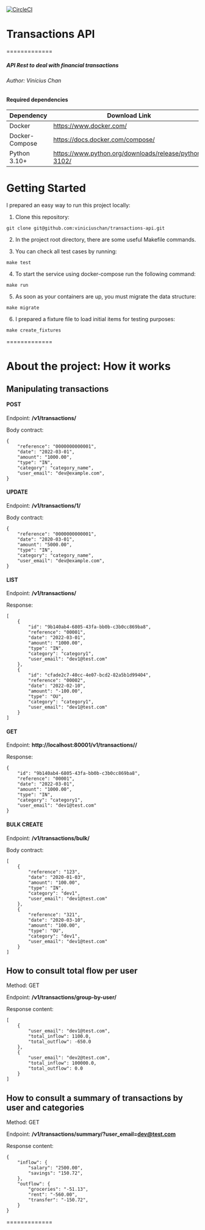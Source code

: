 [![CircleCI](https://circleci.com/gh/viniciuschan/transactions-api/tree/main.svg?style=svg&circle-token=d1bb25356a754041bf1e1c454930ebdb89d94134)](https://circleci.com/gh/viniciuschan/transactions-api/tree/main)

# Transactions API
=============
##### API Rest to deal with financial transactions
###### Author: Vinícius Chan

#### Required dependencies

| Dependency | Download Link |
| ------ | ------ |
| Docker | https://www.docker.com/ |
| Docker-Compose | https://docs.docker.com/compose/ |
| Python 3.10+ | https://www.python.org/downloads/release/python-3102/ |

# Getting Started

I prepared an easy way to run this project locally:

1. Clone this repository:
```
git clone git@github.com:viniciuschan/transactions-api.git
```

2. In the project root directory, there are some useful Makefile commands.

3. You can check all test cases by running:
```
make test
```

4. To start the service using docker-compose run the following command:
```
make run
```

5. As soon as your containers are up, you must migrate the data structure:
```
make migrate
```

6. I prepared a fixture file to load initial items for testing purposes:
```
make create_fixtures
```


=============


# About the project: How it works
## Manipulating transactions
#### POST

Endpoint: **/v1/transactions/**

Body contract:
```
{
    "reference": "0000000000001",
    "date": "2022-03-01",
    "amount": "1000.00",
    "type": "IN",
    "category": "category_name",
    "user_email": "dev@example.com",
}
```

#### UPDATE

Endpoint: **/v1/transactions/1/**

Body contract:
```
{
    "reference": "0000000000001",
    "date": "2020-03-01",
    "amount": "5000.00",
    "type": "IN",
    "category": "category_name",
    "user_email": "dev@example.com",
}
```

#### LIST

Endpoint: **/v1/transactions/**

Response:
```
[
    {
        "id": "9b140ab4-6805-43fa-bb0b-c3b0cc869ba8",
        "reference": "00001",
        "date": "2022-03-01",
        "amount": "1000.00",
        "type": "IN",
        "category": "category1",
        "user_email": "dev1@test.com"
    },
    {
        "id": "cfade2c7-40cc-4e07-bcd2-82a5b1d99404",
        "reference": "00002",
        "date": "2022-02-10",
        "amount": "-100.00",
        "type": "OU",
        "category": "category1",
        "user_email": "dev1@test.com"
    }
]
```

#### GET

Endpoint: **http://localhost:80001/v1/transactions/<uuid>/**

Response:
```
{
    "id": "9b140ab4-6805-43fa-bb0b-c3b0cc869ba8",
    "reference": "00001",
    "date": "2022-03-01",
    "amount": "1000.00",
    "type": "IN",
    "category": "category1",
    "user_email": "dev1@test.com"
}
```

#### BULK CREATE

Endpoint: **/v1/transactions/bulk/**

Body contract:
```
[
    {
        "reference": "123",
        "date": "2020-01-03",
        "amount": "100.00",
        "type": "IN",
        "category": "dev1",
        "user_email": "dev1@test.com"
    },
    {
        "reference": "321",
        "date": "2020-03-10",
        "amount": "100.00",
        "type": "OU",
        "category": "dev1",
        "user_email": "dev1@test.com"
    }
]
```

## How to consult total flow per user

Method: GET

Endpoint: **/v1/transactions/group-by-user/**

Response content:
```
[
    {
        "user_email": "dev1@test.com",
        "total_inflow": 1100.0,
        "total_outflow": -650.0
    },
    {
        "user_email": "dev2@test.com",
        "total_inflow": 100000.0,
        "total_outflow": 0.0
    }
]
```

## How to consult a summary of transactions by user and categories

Method: GET

Endpoint: **/v1/transactions/summary/?user_email=dev@test.com**

Response content:
```
{
    "inflow": {
        "salary": "2500.00",
        "savings": "150.72",
    },
    "outflow": {
        "groceries": "-51.13",
        "rent": "-560.00",
        "transfer": "-150.72",
    }
}
```

=============
